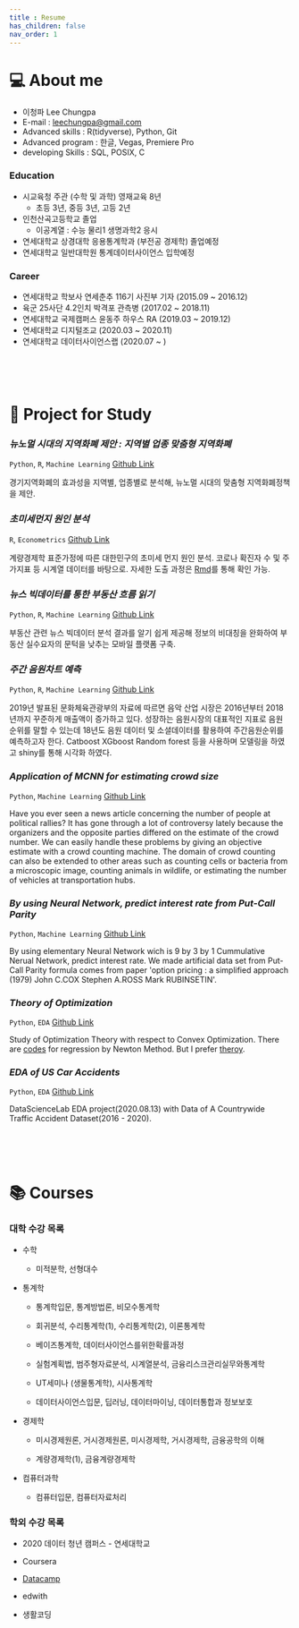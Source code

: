 ```yaml
--- 
title : Resume
has_children: false
nav_order: 1
---  
```



# 💻 About me

- 이청파 Lee Chungpa
- E-mail : leechungpa@gmail.com
- Advanced skills : R(tidyverse), Python, Git
- Advanced program : 한글, Vegas, Premiere Pro
- developing Skills : SQL, POSIX, C
 
### Education 

- 시교육청 주관 (수학 및 과학) 영재교육 8년
    - 초등 3년, 중등 3년, 고등 2년
- 인천산곡고등학교 졸업
    - 이공계열 : 수능 물리1 생명과학2 응시
- 연세대학교 상경대학 응용통계학과 (부전공 경제학) 졸업예정
- 연세대학교 일반대학원 통계데이터사이언스 입학예정

### Career

- 연세대학교 학보사 연세춘추 116기 사진부 기자 (2015.09 ~ 2016.12)
- 육군 25사단 4.2인치 박격포 관측병 (2017.02 ~ 2018.11)
- 연세대학교 국제캠퍼스 윤동주 하우스 RA (2019.03 ~ 2019.12)
- 연세대학교 디지털조교 (2020.03 ~ 2020.11)
- 연세대학교 데이터사이언스랩 (2020.07 ~ )


<br>
<br>
<br>

# 📝 Project for Study


### _뉴노멀 시대의 지역화폐 제안 : 지역별 업종 맞춤형 지역화폐_

`Python`, `R`, `Machine Learning` [Github Link](https://github.com/leechungpa/mcube)

경기지역화폐의 효과성을 지역별, 업종별로 분석해, 뉴노멀 시대의 맞춤형 지역화폐정책을 제안.


### _초미세먼지 원인 분석_

`R`, `Econometrics` [Github Link](https://github.com/leechungpa/econometrics-regression)

계량경제학 표준가정에 따른 대한민구의 초미세 먼지 원인 분석. 코로나 확진자 수 및 주가지표 등 시계열 데이터를 바탕으로. 자세한 도출 과정은 [Rmd](https://leechungpa.github.io/econometrics-regression/model)를 통해 확인 가능.



### _뉴스 빅데이터를 통한 부동산 흐름 읽기_

`Python`, `R`, `Machine Learning` [Github Link](https://github.com/leechungpa/dsl-project)

부동산 관련 뉴스 빅데이터 분석 결과를 알기 쉽게 제공해 정보의 비대칭을 완화하여 부동산 실수요자의 문턱을 낮추는 모바일 플랫폼 구축.

### _주간 음원차트 예측_

`Python`, `R`, `Machine Learning` [Github Link](https://github.com/leechungpa/predict-song-rank)

2019년 발표된 문화체육관광부의 자료에 따르면 음악 산업 시장은 2016년부터 2018년까지 꾸준하게 매출액이 증가하고 있다. 성장하는 음원시장의 대표적인 지표로 음원 순위를 말할 수 있는데 18년도 음원 데이터 및 소셜데이터를 활용하여 주간음원순위를 예측하고자 한다. Catboost XGboost Random forest 등을 사용하며 모델링을 하였고 shiny를 통해 시각화 하였다.


### _Application of MCNN for estimating crowd size_

`Python`, `Machine Learning` [Github Link](https://github.com/leechungpa/crowd-counting)

Have you ever seen a news article concerning the number of people at political rallies? It has gone through a lot of controversy lately because the organizers and the opposite parties differed on the estimate of the crowd number. We can easily handle these problems by giving an objective estimate with a crowd counting machine. The domain of crowd counting can also be extended to other areas such as counting cells or bacteria from a microscopic image, counting animals in wildlife, or estimating the number of vehicles at transportation hubs.

### _By using Neural Network, predict interest rate from Put-Call Parity_

`Python`, `Machine Learning` [Github Link](https://github.com/leechungpa/financial-engineering-intro)

By using elementary Neural Network wich is 9 by 3 by 1 Cummulative Nerual Network, predict interest rate. We made artificial data set from Put-Call Parity formula comes from paper 'option pricing : a simplified approach (1979) John C.COX Stephen A.ROSS Mark RUBINSETIN'.


### _Theory of Optimization_

`Python`, `EDA` [Github Link](https://github.com/leechungpa/optimization)

Study of Optimization Theory with respect to Convex Optimization. There are [codes](https://github.com/leechungpa/optimization/blob/main/Newton%20Method.ipynb) for regression by Newton Method. But I prefer [theroy](https://leechungpa.github.io/optimization/convex%20optimization).


### _EDA of US Car Accidents_

`Python`, `EDA` [Github Link](https://github.com/leechungpa/uc-eda)

DataScienceLab EDA project(2020.08.13) with Data of A Countrywide Traffic Accident Dataset(2016 - 2020).


<!--
https://github.com/leechungpa/seoul-disability
https://github.com/leechungpa/trading
-->




<br>

<br>

<br>


# 📚 Courses

### 대학 수강 목록

- 수학

  - 미적분학, 선형대수

- 통계학

  - 통계학입문, 통계방법론, 비모수통계학

  - 회귀분석, 수리통계학(1), 수리통계학(2), 이론통계학

  - 베이즈통계학, 데이터사이언스를위한확률과정

  - 실험계획법, 범주형자료분석, 시계열분석, 금융리스크관리실무와통계학

  - UT세미나 (생물통계학), 시사통계학

  - 데이터사이언스입문, 딥러닝, 데이터마이닝, 데이터통합과 정보보호

- 경제학

  - 미시경제원론, 거시경제원론, 미시경제학, 거시경제학, 금융공학의 이해

  - 계량경제학(1), 금융계량경제학

- 컴퓨터과학

  - 컴퓨터입문, 컴퓨터자료처리
  
### 학외 수강 목록

- 2020 데이터 청년 캠퍼스 - 연세대학교

- Coursera

- [Datacamp](https://www.datacamp.com/profile/leechungpa)

- edwith

- 생활코딩
